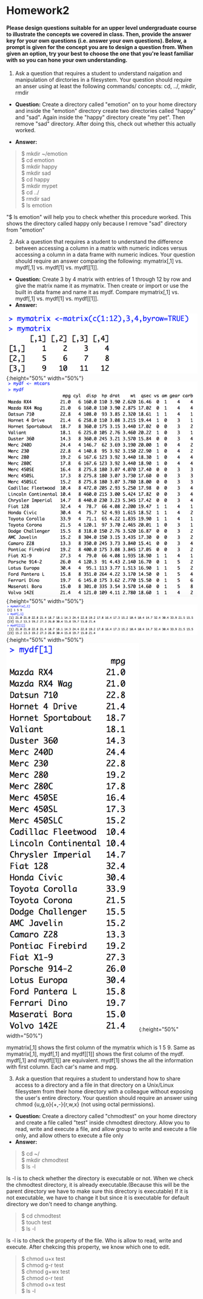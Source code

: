 # Homework2

#### Please design questions suitable for an upper level undergraduate course to illustrate the concepts we covered in class. Then, provide the answer key for your own questions (i.e. answer your own questions). Below, a prompt is given for the concept you are to design a question from. When given an option, try your best to choose the one that you're least familiar with so you can hone your own understanding.

1. Ask a question that requires a student to understand naigation and manipulation of dirctories in a filesystem. Your question should require an anser using at least the following commands/ concepts: cd, ../, mkdir, rmdir 
  * **Question:** Create a directory called "emotion" on to your home directory and inside the "emotion" directory create two directories called "happy" and "sad". Again inside the "happy" directory create "my pet". Then remove "sad" directory. After doing this, check out whether this actually worked. 

  * **Answer:**
  > $ mkdir ~/emotion  
    $ cd emotion  
    $ mkdir happy  
    $ mkdir sad  
    $ cd happy  
    $ mkdir mypet  
    $ cd ../  
    $ rmdir sad  
    $ ls emotion  

"$ ls emotion" will help you to check whether this procedure worked. This shows the directory called happy only because I remove "sad" directory from "emotion" 

2. Ask a question that requires a student to understand the difference between accessing a column in a matrix with numeric indices versus accessing a column in a data frame with numeric indices. Your question should require an answer comparing the following: mymatrix[,1] vs. mydf[,1] vs. mydf[1] vs. mydf[[1]].
  * **Question:** Create 3 by 4 matrix with entries of 1 through 12 by row and give the matrix name it as mymatrix. Then create or import or use the built in data frame and name it as mydf. Compare mymatrix[,1] vs. mydf[,1] vs. mydf[1] vs. mydf[[1]].
  * **Answer:**
  
  ![screenshot](2.1.png){:height="50%" width="50%"}
  ![screenshot](2.2.png){:height="50%" width="50%"}
  ![screenshot](2.3.png){:height="50%" width="50%"}
  ![screenshot](2.4.png){:height="50%" width="50%"}
 
mymatrix[,1] shows the first column of the mymatrix which is 1 5 9. Same as mymatrix[,1], mydf[,1] and mydf[[1]] shows the first column of the mydf. mydf[,1] and mydf[[1]] are equivalent. mydf[1] shows the all the information with first column. Each car's name and mpg. 
 
3. Ask a question that requires a student to understand how to share access to a directory and a file in that directory on a Unix/Linux filesystem from their home directory with a colleague without exposing the user's entire directory. Your question should require an answer using chmod {u,g,o}{+,-}{r,w,x} (not using octal permissions).
  * **Question:** Create a directory called "chmodtest" on your home directory and create a file called "test" inside chmodtest directory. Allow you to read, write and execute a file, and allow group to write and execute a file only, and allow others to execute a file only
  * **Answer:**
  > $ cd ~/  
    $ mkdir chmodtest  
    $ ls -l   
    
ls -l is to check whether the directory is executable or not. When we check the chmodtest directory, it is already executable.(Because this will be the parent directory we have to make sure this directory is executable) If it is not executable, we have to change it but since it is executable for default directory we don't need to change anything. 
  > $ cd chmodtest  
    $ touch test  
    $ ls -l  
    
 ls -l is to check the property of the file. Who is allow to read, write and execute. After chekcing this property, we know which one to edit.   
  > $ chmod u+x test  
    $ chmod g-r test  
    $ chmod g+wx test  
    $ chmod o-r test  
    $ chmod o+x test  
    $ ls -l  
    
